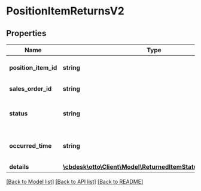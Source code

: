 # PositionItemReturnsV2

## Properties
Name | Type | Description | Notes
------------ | ------------- | ------------- | -------------
**position_item_id** | **string** | Sales position item ID | [optional] 
**sales_order_id** | **string** | Sales order ID | [optional] 
**status** | **string** | Current return status of item. | [optional] 
**occurred_time** | **string** | Date when the last status was updated. | [optional] 
**details** | [**\cbdesk\otto\Client\Model\ReturnedItemStatusDataReturnsV2**](ReturnedItemStatusDataReturnsV2.md) |  | [optional] 

[[Back to Model list]](../../README.md#documentation-for-models) [[Back to API list]](../../README.md#documentation-for-api-endpoints) [[Back to README]](../../README.md)

